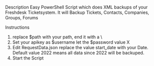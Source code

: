 Description
Easy PowerShell Script which does XML backups of your Freshdesk Ticketsystem. 
It will Backup Tickets, Contacts, Companies, Groups, Forums

Instructions

1. replace $path with your path, end it with a \
2. Set your apikey as $username let the $password value X
3. Edit RequestData.json replace the value start_date with your Date. Default value 2022 means all data since 2022 will be backuped.
4. Start the Script
